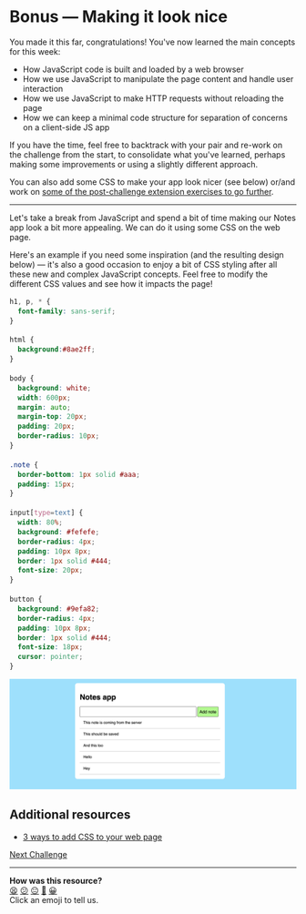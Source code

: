 # Bonus — Making it look nice

You made it this far, congratulations! You've now learned the main concepts for this week:
  * How JavaScript code is built and loaded by a web browser
  * How we use JavaScript to manipulate the page content and handle user interaction
  * How we use JavaScript to make HTTP requests without reloading the page
  * How we can keep a minimal code structure for separation of concerns on a client-side JS app

If you have the time, feel free to backtrack with your pair and re-work on the challenge from the start, to consolidate what you've learned, perhaps making some improvements or using a slightly different approach.

You can also add some CSS to make your app look nicer (see below) or/and work on [some of the post-challenge extension exercises to go further](./20_deleting_note.ed.md).

---

Let's take a break from JavaScript and spend a bit of time making our Notes app
look a bit more appealing. We can do it using some CSS on the web page.

Here's an example if you need some inspiration (and the resulting design below)
— it's also a good occasion to enjoy a bit of CSS styling after all these new
and complex JavaScript concepts. Feel free to modify the different CSS values
and see how it impacts the page!

```css
h1, p, * {
  font-family: sans-serif;
}

html {
  background:#8ae2ff;
}

body {
  background: white;
  width: 600px;
  margin: auto;
  margin-top: 20px;
  padding: 20px;
  border-radius: 10px;
}

.note {
  border-bottom: 1px solid #aaa;
  padding: 15px;
}

input[type=text] {
  width: 80%;
  background: #fefefe;
  border-radius: 4px;
  padding: 10px 8px;
  border: 1px solid #444;
  font-size: 20px;
}

button {
  background: #9efa82;
  border-radius: 4px;
  padding: 10px 8px;
  border: 1px solid #444;
  font-size: 18px;
  cursor: pointer;
}
```

![](./resources/notes-design.png)

## Additional resources

* [3 ways to add CSS to your web
  page](https://dev.to/amaan56/3-ways-to-add-css-to-your-html-web-page-3k8j)

[Next Challenge](20_deleting_note.md)

<!-- BEGIN GENERATED SECTION DO NOT EDIT -->

---

**How was this resource?**  
[😫](https://airtable.com/shrUJ3t7KLMqVRFKR?prefill_Repository=makersacademy/javascript-web-applications&prefill_File=contents/19_making_it_look_nice.md&prefill_Sentiment=😫) [😕](https://airtable.com/shrUJ3t7KLMqVRFKR?prefill_Repository=makersacademy/javascript-web-applications&prefill_File=contents/19_making_it_look_nice.md&prefill_Sentiment=😕) [😐](https://airtable.com/shrUJ3t7KLMqVRFKR?prefill_Repository=makersacademy/javascript-web-applications&prefill_File=contents/19_making_it_look_nice.md&prefill_Sentiment=😐) [🙂](https://airtable.com/shrUJ3t7KLMqVRFKR?prefill_Repository=makersacademy/javascript-web-applications&prefill_File=contents/19_making_it_look_nice.md&prefill_Sentiment=🙂) [😀](https://airtable.com/shrUJ3t7KLMqVRFKR?prefill_Repository=makersacademy/javascript-web-applications&prefill_File=contents/19_making_it_look_nice.md&prefill_Sentiment=😀)  
Click an emoji to tell us.

<!-- END GENERATED SECTION DO NOT EDIT -->
